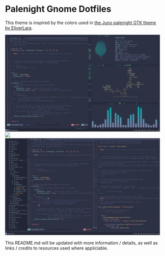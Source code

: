 # Palenight Gnome Dotfiles
This theme is inspired by the colors used in [the Juno palenight GTK theme by EliverLara](https://github.com/EliverLara/Juno).


<img src="main_palenight.png"/>

<img src="ulauncher_palenight.png"/>

<img src="nvchad_palenight.png"/>


This README.md will be updated with more information / details, as well as links / credits to resources used where appliciable.
